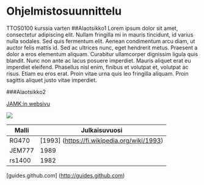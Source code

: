 # Ohjelmistosuunnittelu
TTOS0100 kurssia varten
##Alaotsikko1
Lorem ipsum dolor sit amet, consectetur adipiscing elit. Nullam fringilla mi in mauris tincidunt, id varius nulla sodales. Sed quis fermentum elit. Aenean condimentum arcu diam, ut auctor felis mattis id. Sed ac ultrices nunc, eget hendrerit metus. Praesent a dolor a eros elementum aliquam. Curabitur ullamcorper dignissim ligula quis blandit. Nunc non ante ac lacus posuere imperdiet. Mauris aliquet erat eu imperdiet eleifend. Phasellus nisl enim, finibus et volutpat et, volutpat ac risus. Etiam eu eros erat. Proin vitae urna quis leo fringilla aliquam. Proin sagittis aliquet justo vitae imperdiet.

###Alaotsikko2

[JAMK:in websivu](http://www.jamk.fi)

![](http://www.guitar-list.com/sites/default/files/styles/model_display/public/gearpics/ibanez-RG470-1995.jpg?itok=Shtw0STk)

Malli | Julkaisuvuosi
---|---
RG470 | [1993] (https://fi.wikipedia.org/wiki/1993)
JEM777 | 1989
rs1400 | 1982

[guides.github.com] (http://guides.github.com)
